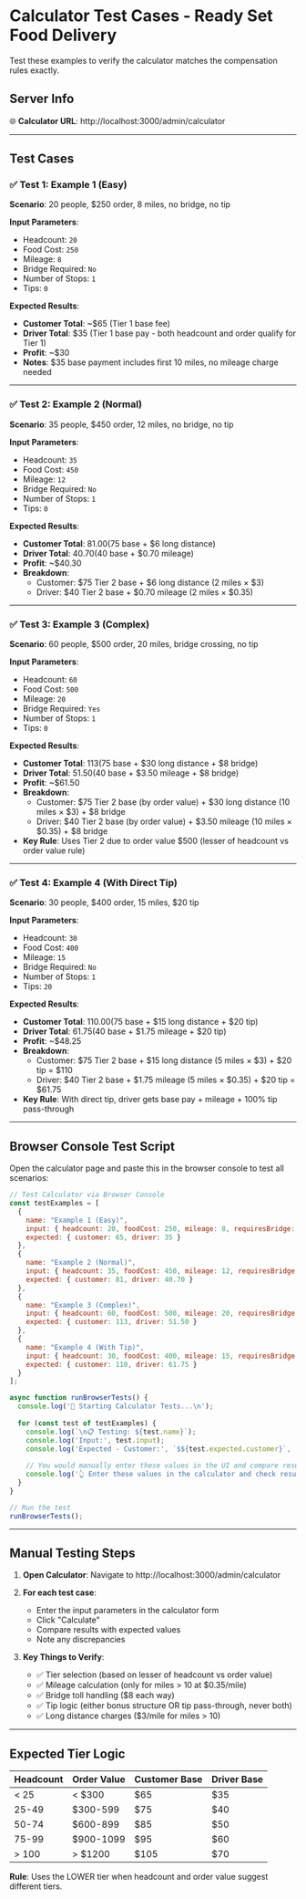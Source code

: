 # Calculator Test Cases - Ready Set Food Delivery

Test these examples to verify the calculator matches the compensation rules exactly.

## Server Info
🌐 **Calculator URL**: http://localhost:3000/admin/calculator

---

## Test Cases

### ✅ Test 1: Example 1 (Easy)
**Scenario**: 20 people, $250 order, 8 miles, no bridge, no tip

**Input Parameters**:
- Headcount: `20`
- Food Cost: `250`
- Mileage: `8`
- Bridge Required: `No`
- Number of Stops: `1`
- Tips: `0`

**Expected Results**:
- **Customer Total**: ~$65 (Tier 1 base fee)
- **Driver Total**: $35 (Tier 1 base pay - both headcount and order qualify for Tier 1)
- **Profit**: ~$30
- **Notes**: $35 base payment includes first 10 miles, no mileage charge needed

---

### ✅ Test 2: Example 2 (Normal)
**Scenario**: 35 people, $450 order, 12 miles, no bridge, no tip

**Input Parameters**:
- Headcount: `35`
- Food Cost: `450`
- Mileage: `12`
- Bridge Required: `No`
- Number of Stops: `1`
- Tips: `0`

**Expected Results**:
- **Customer Total**: $81.00 ($75 base + $6 long distance)
- **Driver Total**: $40.70 ($40 base + $0.70 mileage)
- **Profit**: ~$40.30
- **Breakdown**:
  - Customer: $75 Tier 2 base + $6 long distance (2 miles × $3)
  - Driver: $40 Tier 2 base + $0.70 mileage (2 miles × $0.35)

---

### ✅ Test 3: Example 3 (Complex)
**Scenario**: 60 people, $500 order, 20 miles, bridge crossing, no tip

**Input Parameters**:
- Headcount: `60`
- Food Cost: `500`
- Mileage: `20`
- Bridge Required: `Yes`
- Number of Stops: `1`
- Tips: `0`

**Expected Results**:
- **Customer Total**: $113 ($75 base + $30 long distance + $8 bridge)
- **Driver Total**: $51.50 ($40 base + $3.50 mileage + $8 bridge)
- **Profit**: ~$61.50
- **Breakdown**:
  - Customer: $75 Tier 2 base (by order value) + $30 long distance (10 miles × $3) + $8 bridge
  - Driver: $40 Tier 2 base (by order value) + $3.50 mileage (10 miles × $0.35) + $8 bridge
- **Key Rule**: Uses Tier 2 due to order value $500 (lesser of headcount vs order value rule)

---

### ✅ Test 4: Example 4 (With Direct Tip)
**Scenario**: 30 people, $400 order, 15 miles, $20 tip

**Input Parameters**:
- Headcount: `30`
- Food Cost: `400`
- Mileage: `15`
- Bridge Required: `No`
- Number of Stops: `1`
- Tips: `20`

**Expected Results**:
- **Customer Total**: $110.00 ($75 base + $15 long distance + $20 tip)
- **Driver Total**: $61.75 ($40 base + $1.75 mileage + $20 tip)
- **Profit**: ~$48.25
- **Breakdown**:
  - Customer: $75 Tier 2 base + $15 long distance (5 miles × $3) + $20 tip = $110
  - Driver: $40 Tier 2 base + $1.75 mileage (5 miles × $0.35) + $20 tip = $61.75
- **Key Rule**: With direct tip, driver gets base pay + mileage + 100% tip pass-through

---

## Browser Console Test Script

Open the calculator page and paste this in the browser console to test all scenarios:

```javascript
// Test Calculator via Browser Console
const testExamples = [
  {
    name: "Example 1 (Easy)",
    input: { headcount: 20, foodCost: 250, mileage: 8, requiresBridge: false, numberOfStops: 1, tips: 0 },
    expected: { customer: 65, driver: 35 }
  },
  {
    name: "Example 2 (Normal)", 
    input: { headcount: 35, foodCost: 450, mileage: 12, requiresBridge: false, numberOfStops: 1, tips: 0 },
    expected: { customer: 81, driver: 40.70 }
  },
  {
    name: "Example 3 (Complex)",
    input: { headcount: 60, foodCost: 500, mileage: 20, requiresBridge: true, numberOfStops: 1, tips: 0 },
    expected: { customer: 113, driver: 51.50 }
  },
  {
    name: "Example 4 (With Tip)",
    input: { headcount: 30, foodCost: 400, mileage: 15, requiresBridge: false, numberOfStops: 1, tips: 20 },
    expected: { customer: 110, driver: 61.75 }
  }
];

async function runBrowserTests() {
  console.log('🧪 Starting Calculator Tests...\n');
  
  for (const test of testExamples) {
    console.log(`\n📋 Testing: ${test.name}`);
    console.log('Input:', test.input);
    console.log('Expected - Customer:', `$${test.expected.customer}`, 'Driver:', `$${test.expected.driver}`);
    
    // You would manually enter these values in the UI and compare results
    console.log('👆 Enter these values in the calculator and check results');
  }
}

// Run the test
runBrowserTests();
```

---

## Manual Testing Steps

1. **Open Calculator**: Navigate to http://localhost:3000/admin/calculator
2. **For each test case**:
   - Enter the input parameters in the calculator form
   - Click "Calculate" 
   - Compare results with expected values
   - Note any discrepancies

3. **Key Things to Verify**:
   - ✅ Tier selection (based on lesser of headcount vs order value)
   - ✅ Mileage calculation (only for miles > 10 at $0.35/mile)
   - ✅ Bridge toll handling ($8 each way)
   - ✅ Tip logic (either bonus structure OR tip pass-through, never both)
   - ✅ Long distance charges ($3/mile for miles > 10)

---

## Expected Tier Logic

| Headcount | Order Value | Customer Base | Driver Base |
|-----------|-------------|---------------|-------------|
| < 25 | < $300 | $65 | $35 |
| 25-49 | $300-599 | $75 | $40 |
| 50-74 | $600-899 | $85 | $50 |
| 75-99 | $900-1099 | $95 | $60 |
| > 100 | > $1200 | $105 | $70 |

**Rule**: Uses the LOWER tier when headcount and order value suggest different tiers.
